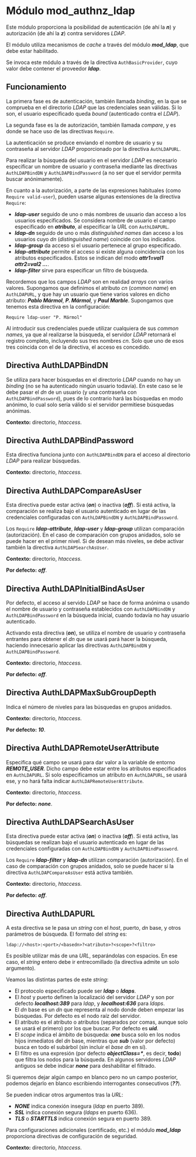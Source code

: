 # Módulo mod_authnz_ldap

Este módulo proporciona la posibilidad de autenticación (de ahí la ***n***) y autorización (de ahí la ***z***) contra servidores *LDAP*.

El módulo utiliza mecanismos de *cache* a través del módulo ***mod_ldap***, que debe estar habilitado.

Se invoca este módulo a través de la directiva `AuthBasicProvider`, cuyo valor debe contener el proveedor ***ldap***.

## Funcionamiento

La primera fase es de autenticación, también llamada *binding*, en la que se comprueba en el directorio *LDAP* que las credenciales sean válidas. Si lo son, el usuario especificado queda *bound* (autenticado contra el *LDAP*).

La segunda fase es la de autorización, también llamada *compare*, y es donde se hace uso de las directivas `Require`.

La autenticación se produce enviando el nombre de usuario y su contraseña al servidor *LDAP* proporcionado por la directiva `AuthLDAPURL`.

Para realizar la búsqueda del usuario en el servidor *LDAP* es necesario especificar un nombre de usuario y contraseña mediante las directivas `AuthLDAPBindDN` y `AuthLDAPBindPassword` (a no ser que el servidor permita buscar anónimamente).

En cuanto a la autorización, a parte de las expresiones habituales (como `Require valid-user`), pueden usarse algunas extensiones de la directiva `Require`:

- ***ldap-user*** seguido de uno o más nombres de usuario dan acceso a los usuarios especificados. Se considera nombre de usuario el campo especificado en ***atributo***, al especificar la *URL* con `AuthLDAPURL`.
- ***ldap-dn*** seguido de uno o más *distinguished names* dan acceso a los usuarios cuyo *dn* (*distinguished name*) coincide con los indicados.
- ***ldap-group*** da acceso si el usuario pertenece al grupo especificado.
- ***ldap-attribute*** permite el acceso si existe alguna coincidencia con los atributos especificados. Estos se indican del modo ***attr1=val1 attr2=val2 ...***.
- ***ldap-filter*** sirve para especificar un filtro de búsqueda.

Recordemos que los campos *LDAP* son en realidad *arrays* con varios valores. Supongamos que definimos el atributo *cn* (*common name*) en `AuthLDAPURL`, y que hay un usuario que tiene varios valores en dicho atributo: ***Pablo Mármol***, ***P. Mármol***, y ***Paul Marble***. Supongamos que tenemos esta directiva en la configuración:

`Require ldap-user "P. Mármol"`

Al introducir sus credenciales puede utilizar cualquiera de sus *common names*, ya que al realizarse la búsqueda, el servidor *LDAP* retornará el registro completo, incluyendo sus tres nombres *cn*. Solo que uno de esos tres coincida con el de la directiva, el acceso es concedido.

## Directiva AuthLDAPBindDN

Se utiliza para hacer búsquedas en el directorio *LDAP* cuando no hay un *binding* (no se ha autenticado ningún usuario todavía). En este caso se le debe pasar el *dn* de un usuario (y una contraseña con `AuthLDAPBindPassword`), pues de lo contrario hará las búsquedas en modo anónimo, lo cual solo sería válido si el servidor permitiese búsquedas anónimas.

**Contexto:** directorio, *htaccess*.

## Directiva AuthLDAPBindPassword

Esta directiva funciona junto con `AuthLDAPBindDN` para el acceso al directorio *LDAP* para realizar búsquedas.

**Contexto:** directorio, *htaccess*.

## Directiva AuthLDAPCompareAsUser

Esta directiva puede estar activa (***on***) o inactiva (***off***). Si está activa, la comparación se realiza bajo el usuario autenticado en lugar de las credenciales configuradas con `AuthLDAPBindDN` y `AuthLDAPBindPassword`.

Los `Require` ***ldap-attribute***, ***ldap-user*** y ***ldap-group*** utilizan comparación (autorización). En el caso de comparación con grupos anidados, solo se puede hacer en el primer nivel. Si de desean más niveles, se debe activar también la directiva `AuthLDAPSearchAsUser`.

**Contexto:** directorio, *htaccess*.

**Por defecto:** ***off***.

## Directiva AuthLDAPInitialBindAsUser

Por defecto, el acceso al servido *LDAP* se hace de forma anónima o usando el nombre de usuario y contraseña establecidos con `AuthLDAPBindDN` y `AuthLDAPBindPassword` en la búsqueda inicial, cuando todavía no hay usuario autenticado.

Activando esta directiva (***on***), se utiliza el nombre de usuario y contraseña entrantes para obtener el *dn* que se usará pará hacer la búsqueda, haciendo innecesario aplicar las directivas `AuthLDAPBindDN` y `AuthLDAPBindPassword`.

**Contexto:** directorio, *htaccess*.

**Por defecto:** ***off***.

## Directiva AuthLDAPMaxSubGroupDepth

Indica el número de niveles para las búsquedas en grupos anidados.

**Contexto:** directorio, *htaccess*.

**Por defecto:** ***10***.

## Directiva AuthLDAPRemoteUserAttribute

Especifica qué campo se usará para dar valor a la variable de entorno ***REMOTE_USER***. Dicho campo debe estar entre los atributos especificados en `AuthLDAPURL`. Si solo especificamos un atributo en `AuthLDAPURL`, se usará ese, y no hará falta indicar `AuthLDAPRemoteUserAttribute`.

**Contexto:** directorio, *htaccess*.

**Por defecto:** ***none***.

## Directiva AuthLDAPSearchAsUser

Esta directiva puede estar activa (***on***) o inactiva (***off***). Si está activa, las búsquedas se realizan bajo el usuario autenticado en lugar de las credenciales configuradas con `AuthLDAPBindDN` y `AuthLDAPBindPassword`.

Los `Require` ***ldap-filter*** y ***ldap-dn*** utilizan comparación (autorización). En el caso de comparación con grupos anidados, solo se puede hacer si la directiva `AuthLDAPCompareAsUser` está activa también.

**Contexto:** directorio, *htaccess*.

**Por defecto:** ***off***.

## Directiva AuthLDAPURL

A esta directiva se le pasa un *string* con el *host*, puerto, *dn* base, y otros parámetros de búsqueda. El formato del *string* es:

```
ldap://<host>:<port>/<basedn>?<atributo>?<scope>?<filtro>
```

Es posible utilizar más de una *URL*, separándolas con espacios. En ese caso, el *string* entero debe ir entrecomillado (la directiva admite un solo argumento).

Veamos las distintas partes de este *string*:

- El protocolo especificado puede ser ***ldap*** o ***ldaps***.
- El *host* y puerto definen la localizació del servidor *LDAP* y son por defecto ***localhost:389*** para *ldap*, y ***localhost:636*** para *ldaps*.
- El *dn* base es un *dn* que representa al nodo donde deben empezar las búsquedas. Por defecto es el nodo raíz del servidor.
- El atributo es el atributo o atributos (separados por comas, aunque solo se usará el primero) por los que buscar. Por defecto es ***uid***.
- El *scope* indica el ámbito de búsqueda: ***one*** busca solo en los nodos hijos inmediatos del *dn* base, mientras que ***sub*** (valor por defecto) busca en todo el subárbol (sin incluir el *base dn* en sí).
- El filtro es una expresión (por defecto ***objectClass=\****, es decir, **todo**) que filtra los nodos para la búsqueda. En algunos servidores *LDAP* antiguos se debe indicar ***none*** para deshabilitar el filtrado.

Si queremos dejar algún campo en blanco pero no un campo posterior, podemos dejarlo en blanco escribiendo interrogantes consecutivos (***??***).

Se pueden indicar otros argumentos tras la *URL*:

- ***NONE*** indica conexión insegura (*ldap* en puerto 389).
- ***SSL*** indica conexión segura (*ldaps* en puerto 636).
- ***TLS*** o ***STARTTLS*** indica conexión segura en puerto 389.

Para configuraciones adicionales (certificado, etc.) el módulo ***mod_ldap*** proporciona directivas de configuración de seguridad.

**Contexto:** directorio, *htaccess*.
